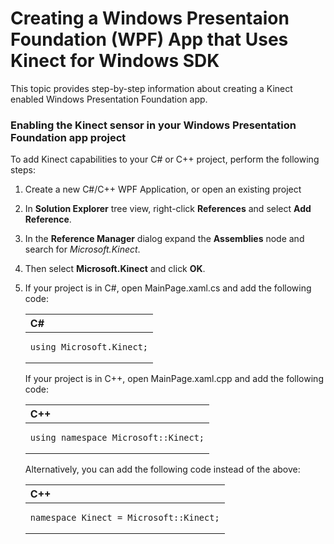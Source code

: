 Creating a Windows Presentaion Foundation (WPF) App that Uses Kinect for Windows SDK  
=============================================================  

This topic provides step-by-step information about creating a Kinect enabled Windows Presentation Foundation app.  

### Enabling the Kinect sensor in your Windows Presentation Foundation app project  

To add Kinect capabilities to your C\# or C++ project, perform the following steps:  

1.  Create a new C\#/C++ WPF Application, or open an existing project  
2.  In **Solution Explorer** tree view, right-click **References** and select **Add Reference**.  

3.  In the **Reference Manager** dialog expand the **Assemblies** node and search for *Microsoft.Kinect*.  

4.  Then select **Microsoft.Kinect** and click **OK**.  

5.  If your project is in C\#, open MainPage.xaml.cs and add the following code:  

    <table>
    <colgroup>
    <col width="100%" />
    </colgroup>
    <thead>
    <tr class="header">
    <th align="left">C#</th>
    </tr>
    </thead>
    <tbody>
    <tr class="odd">
    <td align="left"><pre><code>using Microsoft.Kinect;</code></pre></td>
    </tr>
    </tbody>
    </table>

    If your project is in C++, open MainPage.xaml.cpp and add the following code:  

    <table>
    <colgroup>
    <col width="100%" />
    </colgroup>
    <thead>
    <tr class="header">
    <th align="left">C++</th>
    </tr>
    </thead>
    <tbody>
    <tr class="odd">
    <td align="left"><pre><code>using namespace Microsoft::Kinect;</code></pre></td>
    </tr>
    </tbody>
    </table>

    Alternatively, you can add the following code instead of the above:  

    <table>
    <colgroup>
    <col width="100%" />
    </colgroup>
    <thead>
    <tr class="header">
    <th align="left">C++</th>
    </tr>
    </thead>
    <tbody>
    <tr class="odd">
    <td align="left"><pre><code>namespace Kinect = Microsoft::Kinect;</code></pre></td>
    </tr>
    </tbody>
    </table>



<!--Please do not edit the data in the comment block below.-->
<!--
TOCTitle : Creating a Windows Store App that Uses Kinect for Windows SDK
RLTitle : Creating a Windows Store App that Uses Kinect for Windows SDK
KeywordA : O:Microsoft.Kinect.creating_win_store_app_v2
KeywordA : 91b4555d-14d9-8586-8641-a69bdf48239e
KeywordK : Creating a Windows Store App that Uses Kinect for Windows SDK
KeywordK : creating a project
KeywordK : Windows Store App
AssetID : 91b4555d-14d9-8586-8641-a69bdf48239e
Locale : en-us
CommunityContent : 1
TopicType : kbOrient
DocSet : K4Wv2
ProjType : K4Wv2Proj
Technology : Kinect for Windows
Product : Kinect for Windows SDK v2
productversion : 20
-->
